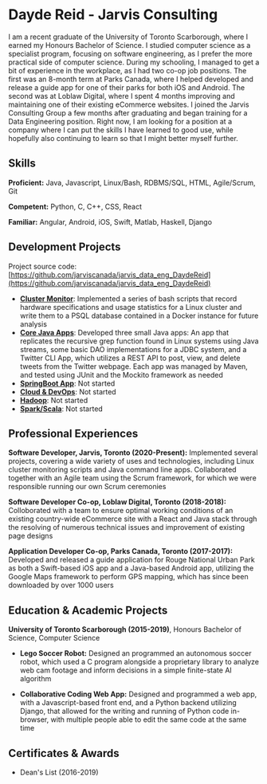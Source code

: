 # Dayde Reid - Jarvis Consulting

I am a recent graduate of the University of Toronto Scarborough, where I earned my Honours Bachelor of Science. I studied computer science as a specialist program, focusing on software engineering, as I prefer the more practical side of computer science. During my schooling, I managed to get a bit of experience in the workplace, as I had two co-op job positions. The first was an 8-month term at Parks Canada, where I helped developed and release a guide app for one of their parks for both iOS and Android. The second was at Loblaw Digital, where I spent 4 months improving and maintaining one of their existing eCommerce websites. I joined the Jarvis Consulting Group a few months after graduating and began training for a Data Engineering position. Right now, I am looking for a position at a company where I can put the skills I have learned to good use, while hopefully also continuing to learn so that I might better myself further.

## Skills

**Proficient:** Java, Javascript, Linux/Bash, RDBMS/SQL, HTML, Agile/Scrum, Git

**Competent:** Python, C, C++, CSS, React

**Familiar:** Angular, Android, iOS, Swift, Matlab, Haskell, Django

## Development Projects

Project source code: [https://github.com/jarviscanada/jarvis_data_eng_DaydeReid](https://github.com/jarviscanada/jarvis_data_eng_DaydeReid)

- **[Cluster Monitor](./linux_sql)**: Implemented a series of bash scripts that record hardware specifications and usage statistics for a Linux cluster and write them to a PSQL database contained in a Docker instance for future analysis
- **[Core Java Apps](./core_java)**: Developed three small Java apps: An app that replicates the recursive grep function found in Linux systems using Java streams, some basic DAO implementations for a JDBC system, and a Twitter CLI App, which utilizes a REST API to post, view, and delete tweets from the Twitter webpage. Each app was managed by Maven, and tested using JUnit and the Mockito framework as needed
- **[SpringBoot App](./springboot)**: Not started
- **[Cloud & DevOps](./cloud_devops)**: Not started
- **[Hadoop](./hadoop)**: Not started
- **[Spark/Scala](./spark)**:  Not started

## Professional Experiences

**Software Developer,  Jarvis, Toronto (2020-Present):** Implemented several projects, covering a wide variety of uses and technologies, including Linux cluster monitoring scripts and Java command line apps. Collaborated together with an Agile team using the Scrum framework, for which we were responsible running our own Scrum ceremonies

**Software Developer Co-op, Loblaw Digital, Toronto (2018-2018):** Colloborated with a team to ensure optimal working conditions of an existing country-wide eCommerce site with a React and Java stack through the resolving of numerous technical issues and improvement of existing page designs

**Application Developer Co-op, Parks Canada, Toronto (2017-2017):** Developed and released a guide application for Rouge National Urban Park as both a Swift-based iOS app and a Java-based Android app, utilizing the Google Maps framework to perform GPS mapping, which has since been downloaded by over 1000 users

## Education & Academic Projects

**University of Toronto Scarborough (2015-2019)**, Honours Bachelor of Science, Computer Science

- **Lego Soccer Robot:** Designed an programmed an autonomous soccer robot, which used a C program alongside a proprietary library to analyze web cam footage and inform decisions in a simple finite-state AI algorithm

- **Collaborative Coding Web App:** Designed and programmed a web app, with a Javascript-based front end, and a Python backend utilizing Django, that allowed for the writing and running of Python code in-browser, with multiple people able to edit the same code at the same time

## Certificates & Awards

- Dean's List (2016-2019)